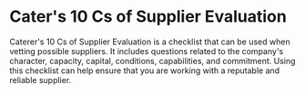 # Cater's 10 Cs of Supplier Evaluation

Caterer's 10 Cs of Supplier Evaluation is a checklist that can be used when vetting possible suppliers. It includes questions related to the company's character, capacity, capital, conditions, capabilities, and commitment. Using this checklist can help ensure that you are working with a reputable and reliable supplier.
